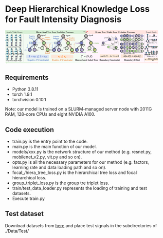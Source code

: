 # Deep Hierarchical Knowledge Loss for Fault Intensity Diagnosis

![framework](https://github.com/CavitationDetection/DHK/blob/main/figs/losses.jpg)

## Requirements

- Python 3.8.11
- torch 1.9.1
- torchvision 0.10.1

Note: our model is trained on a SLURM-managed server node with 2011G RAM, 128-core CPUs and eight NVIDIA A100.

## Code execution

- train.py is the entry point to the code.
- main.py is the main function of our model.
- models/xxx.py is the network structure of our method (e.g. resnet.py, mobilenet_v2.py, vit.py and so on).
- opts.py is all the necessary parameters for our method (e.g. factors, learning rate and data loading path and so on).
- focal_/hiera_tree_loss.py is the hierarchical tree loss and focal hierarchical loss.
- group_triplet_loss.py is the group tre triplet loss.
- train/test_data_loader.py represents the loading of training and test datasets.
- Execute train.py


## Test dataset
Download datasets from [here](https://drive.google.com/drive/folders/1eejPrqM2hWPxSfb0gUhu-F4FD0rhO7sp?usp=sharing) and place test signals in the subdirectories of ./Data/Test/







